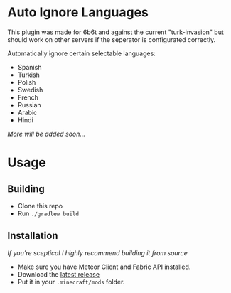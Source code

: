 # Auto Ignore Languages

This plugin was made for 6b6t and against the current "turk-invasion" but should work on other servers if the seperator is configurated correctly.

Automatically ignore certain selectable languages:

- Spanish
- Turkish
- Polish
- Swedish
- French
- Russian
- Arabic
- Hindi

*More will be added soon...*


# Usage

## Building
- Clone this repo
- Run `./gradlew build`

## Installation
*If you're sceptical I highly recommend building it from source*
- Make sure you have Meteor Client and Fabric API installed.
- Download the [latest release](https://github.com/azedeveloper/AutoIgnoreLanguage/releases/latest)
- Put it in your `.minecraft/mods` folder.
